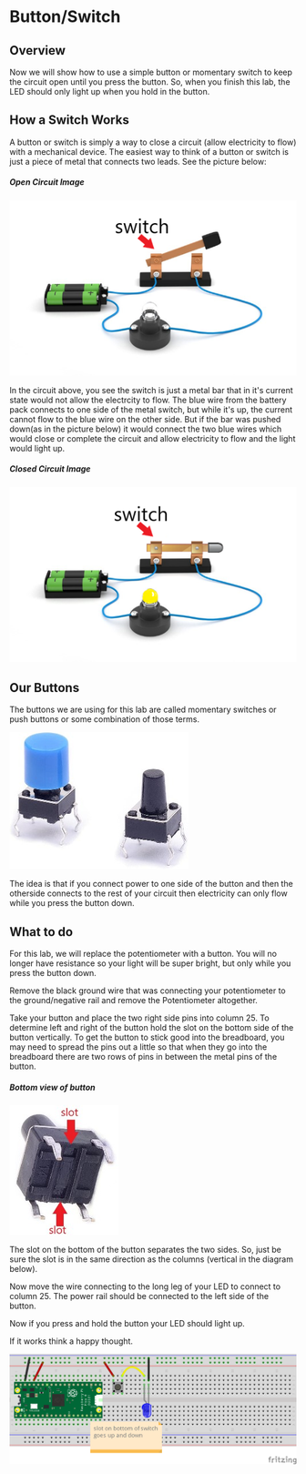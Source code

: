 # Button/Switch

## Overview

Now we will show how to use a simple button or momentary switch to keep the circuit open until you press the button.  So, when you finish this lab, the LED should only light up when you hold in the button.

## How a Switch Works

A button or switch is simply a way to close a circuit (allow electricity to flow) with a mechanical device.  The easiest way to think of a button or switch is just a piece of metal that connects two leads.  See the picture below:

##### Open Circuit Image
![Switch Circuit Off](/images/switch_circuit.png)

In the circuit above, you see the switch is just a metal bar that in it's current state would not allow the electrcity to flow.  The blue wire from the battery pack connects to one side of the metal switch, but while it's up, the current cannot flow to the blue wire on the other side. But if the bar was pushed down(as in the picture below) it would connect the two blue wires which would close or complete the circuit and allow electricity to flow and the light would light up.
##### Closed Circuit Image
![Switch Circuit On](/images/switch_circuit_on.png)

## Our Buttons

The buttons we are using for this lab are called momentary switches or push buttons or some combination of those terms.

![Button image](/images/button.jpg)

The idea is that if you connect power to one side of the button and then the otherside connects to the rest of your circuit then electricity can only flow while you press the button down.


 ## What to do

For this lab, we will replace the potentiometer with a button.  You will no longer have resistance so your light will be super bright, but only while you press the button down.  

Remove the black ground wire that was connecting your potentiometer to the ground/negative rail and remove the Potentiometer altogether.

Take your button and place the two right side pins into column 25.  To determine left and right of the button hold the slot on the bottom side of the button vertically.  To get the button to stick good into the breadboard, you may need to spread the pins out a little so that when they go into the breadboard there are two rows of pins in between the metal pins of the button.

##### Bottom view of button
![Button Slot](/images/button_bottom.jpg)

The slot on the bottom of the button separates the two sides.  So, just be sure the slot is in the same direction as the columns (vertical in the diagram below).

Now move the wire connecting to the long leg of your LED to connect to column 25.  The power rail should be connected to the left side of the button.

Now if you press and hold the button your LED should light up.

If it works think a happy thought.


![Button Circuit Diagram](/images/5_button_bb.png)